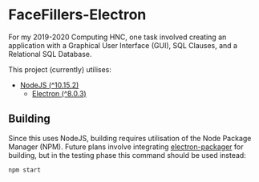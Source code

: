 # FaceFillers-Electron

For my 2019-2020 Computing HNC, one task involved creating an application with a Graphical User Interface (GUI), SQL Clauses, and a Relational SQL Database.

This project (currently) utilises:

- [NodeJS (^10.15.2)](https://github.com/nodejs/node)
  - [Electron (^8.0.3)](https://github.com/electron/electron)

## Building

Since this uses NodeJS, building requires utilisation of the Node Package Manager (NPM). Future plans involve integrating [electron-packager](https://github.com/electron/electron-packager) for building, but in the testing phase this command should be used instead:

```shell
npm start
```
